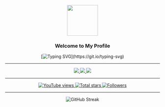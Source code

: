 <div id="header" align="center">
  <img src="https://media.giphy.com/media/M9gbBd9nbDrOTu1Mqx/giphy.gif" width="100"/>
</div>

<div align="center">
  <h3>Welcome to My Profile</h3>

  [![Typing SVG](https://readme-typing-svg.herokuapp.com?font=Fira+Code&pause=1000&color=0062FF&center=true&vCenter=true&width=1000&height=60&lines=I%E2%80%99m+Imran+Hoshain%2C+Development+Team+Lead+at+Gigabit+LLC+with+8%2B+years+of+experience+in+Web+Development+and+DevOps+Engineering.)](https://git.io/typing-svg)
</div>

---

<div align="center">
  <a href="https://www.linkedin.com/in/imranhoshain/">
    <img src="https://img.shields.io/badge/LinkedIn-blue?style=for-the-badge&logo=linkedin&logoColor=white"/>
  </a>
  <a href="https://www.youtube.com/channel/UCl6OyyKygPeoei5NBMdnIxA">
    <img src="https://img.shields.io/badge/YouTube-red?style=for-the-badge&logo=youtube&logoColor=white"/>
  </a>
  <a href="https://twitter.com/i4u_imran">
    <img src="https://img.shields.io/badge/Twitter-blue?style=for-the-badge&logo=twitter&logoColor=white"/>
  </a>
</div>

---

<div align="center">	
  <a href="https://www.youtube.com/channel/UCl6OyyKygPeoei5NBMdnIxA">
    <img alt="YouTube views" src="https://custom-icon-badges.herokuapp.com/youtube/channel/views/UCZ7yzfjVN2v8LbzjKpmxVdQ?color=%23E1AD0E&logo=video&logoColor=white&style=for-the-badge&labelColor=C79600"/>
  </a> 
  <a href="https://github.com/imranhoshain?tab=repositories&sort=stargazers">
    <img alt="Total stars" src="https://custom-icon-badges.herokuapp.com/github/stars/imranhoshain?color=55960c&style=for-the-badge&labelColor=488207&logo=star"/>
  </a>
  <a href="https://github.com/imranhoshain?tab=followers">
    <img alt="Followers" src="https://custom-icon-badges.herokuapp.com/github/followers/imranhoshain?color=236ad3&labelColor=1155ba&style=for-the-badge&logo=person-add&label=Follow&logoColor=white"/>
  </a>	
</div>

---

<div align="center">
  
![GitHub Streak](https://github-readme-streak-stats.herokuapp.com/?user=imranhoshain)

</div>

